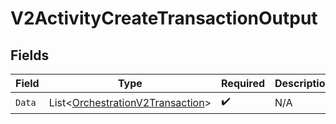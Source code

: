 # V2ActivityCreateTransactionOutput


## Fields

| Field                                                                                     | Type                                                                                      | Required                                                                                  | Description                                                                               |
| ----------------------------------------------------------------------------------------- | ----------------------------------------------------------------------------------------- | ----------------------------------------------------------------------------------------- | ----------------------------------------------------------------------------------------- |
| `Data`                                                                                    | List<[OrchestrationV2Transaction](../../Models/Components/OrchestrationV2Transaction.md)> | :heavy_check_mark:                                                                        | N/A                                                                                       |